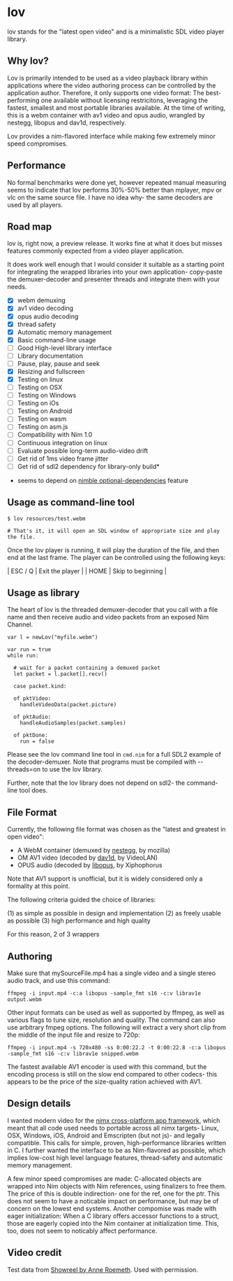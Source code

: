 
lov
===

lov stands for the "latest open video" and is a minimalistic SDL video player library.

Why lov?
--------

Lov is primarily intended to be used as a video playback library within applications where the video authoring process can be controlled by the application author. Therefore, it only supports one video format: The best-performing one available without licensing restricitons, leveraging the fastest, smallest and most portable libraries available. At the time of writing, this is a webm container with av1 video and opus audio, wrangled by nestegg, libopus and dav1d, respectively.

Lov provides a nim-flavored interface while making few extremely minor speed compromises.

Performance
-----------

No formal benchmarks were done yet, however repeated manual measuring seems to indicate that lov performs 30%-50% better than mplayer, mpv or vlc on the same source file. I have no idea why- the same decoders are used by all players.

Road map
--------

lov is, right now, a preview release. It works fine at what it does but misses features commonly expected from a video player application.

It does work well enough that I would consider it suitable as a starting point for integrating the wrapped libraries into your own application- copy-paste the demuxer-decoder and presenter threads and integrate them with your needs.

- [x] webm demuxing
- [x] av1 video decoding
- [x] opus audio decoding
- [x] thread safety
- [x] Automatic memory management
- [x] Basic command-line usage
- [ ] Good High-level library interface
- [ ] Library documentation
- [ ] Pause, play, pause and seek
- [x] Resizing and fullscreen
- [x] Testing on linux
- [ ] Testing on OSX
- [ ] Testing on Windows
- [ ] Testing on iOs
- [ ] Testing on Android
- [ ] Testing on wasm
- [ ] Testing on asm.js
- [ ] Compatibility with Nim 1.0
- [ ] Continuous integration on linux
- [ ] Evaluate possible long-term audio-video drift
- [ ] Get rid of 1ms video frame jitter
- [ ] Get rid of sdl2 dependency for library-only build*

* seems to depend on [nimble optional-dependencies](https://github.com/nim-lang/nimble/issues/506) feature

Usage as command-line tool
--------------------------

```
$ lov resources/test.webm

# That's it, it will open an SDL window of appropriate size and play the file.
```

Once the lov player is running, it will play the duration of the file, and then end at the last frame. The player can be controlled using the following keys:

| ESC / Q  | Exit the player   |
| HOME     | Skip to beginning |

Usage as library
----------------

The heart of lov is the threaded demuxer-decoder that you call with a file name and then receive audio and video packets from an exposed Nim Channel.

```
var l = newLov("myfile.webm")

var run = true
while run:

  # wait for a packet containing a demuxed packet
  let packet = l.packet[].recv()

  case packet.kind:

  of pktVideo:
    handleVideoData(packet.picture)

  of pktAudio:
    handleAudioSamples(packet.samples)

  of pktDone:
    run = false

```

Please see the lov command line tool in `cmd.nim` for a full SDL2 example of the decoder-demuxer. Note that programs must be compiled with --threads=on to use the lov library.

Further, note that the lov library does not depend on sdl2- the command-line tool does.

File Format
-----------

Currently, the following file format was chosen as the "latest and greatest in open video":

* A WebM container (demuxed by [nestegg](https://github.com/capocasa/nim-nestegg), by mozilla)
* OM AV1 video (decoded by [dav1d](https://github.com/capocasa/nim-dav1d), by VideoLAN)
* OPUS audio (decoded by [libopus](https://github.com/capocasa/nim-opus), by Xiphophorus

Note that AV1 support is unofficial, but it is widely considered only a formality at this point.

The following criteria guided the choice of libraries:

(1) as simple as possible in design and implementation
(2) as freely usable as possible
(3) high performance and high quality

For this reason, 2 of 3 wrappers

Authoring
---------

Make sure that mySourceFile.mp4 has a single video and a single stereo audio track, and use this command:

    ffmpeg -i input.mp4 -c:a libopus -sample_fmt s16 -c:v librav1e output.webm

Other input formats can be used as well as supported by ffmpeg, as well as various flags to tune size, resolution and quality. The command can also use arbitrary fmpeg options. The following will extract a very short clip from the middle
of the input file and resize to 720p:

    ffmpeg -i input.mp4 -s 720x480 -ss 0:00:22.2 -t 0:00:22.8 -c:a libopus -sample_fmt s16 -c:v librav1e snipped.webm

The fastest available AV1 encoder is used with this command, but the encoding process is still on the slow end compared to other codecs- this appears to be the price of the size-quality ration achieved with AV1.

Design details 
---------------

I wanted modern video for the [nimx cross-platform app framework](https://github.com/yglukhov/nimx), which meant that all code used needs to portable across all nimx targets- Linux, OSX, Windows, iOS, Android and Emscripten (but not js)- and legally compatible. This calls for simple, proven, high-performance libraries written in C. I further wanted the interface to be as Nim-flavored as possible, which implies low-cost high level language features, thread-safety and automatic memory management.

A few minor speed compromises are made: C-allocated objects are wrapped into Nim objects with Nim references, using finalizers to free them. The price of this is double indirection- one for the ref, one for the ptr. This does not seem to have a noticable impact on performance, but may be of concern on the lowest end systems. Another compomise was made with eager initialization: When a C library offers accessor functions to a struct, those are eagerly copied into the Nim container at initialization time. This, too, does not seem to noticably affect performance.

Video credit
------------

Test data from [Showreel by Anne Roemeth](https://vimeo.com/292581643). Used with permission.
